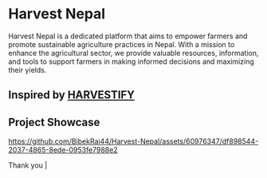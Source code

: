 
# Harvest Nepal

Harvest Nepal is a dedicated platform that aims to empower farmers and promote sustainable agriculture practices in Nepal. With a mission to enhance the agricultural sector, we provide valuable resources, information, and tools to support farmers in making informed decisions and maximizing their yields.

## Inspired by [HARVESTIFY](https://github.com/Gladiator07/Harvestify)

## Project Showcase

https://github.com/BibekRai44/Harvest-Nepal/assets/60976347/df898544-2037-4865-8ede-0953fe7988e2

Thank you |
